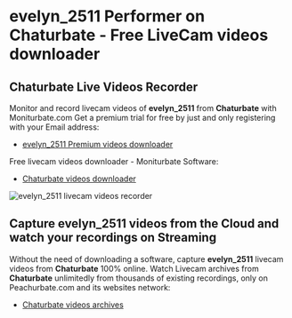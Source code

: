 # evelyn_2511 Performer on Chaturbate - Free LiveCam videos downloader

## Chaturbate Live Videos Recorder

Monitor and record livecam videos of **evelyn_2511** from **Chaturbate** with Moniturbate.com
Get a premium trial for free by just and only registering with your Email address:
* [evelyn_2511 Premium videos downloader](https://moniturbate.com/request-demo-licence-key.html)

Free livecam videos downloader - Moniturbate Software:
* [Chaturbate videos downloader](https://moniturbate.com/moniturbate-download-software.html)

![evelyn_2511 livecam videos recorder](https://peachurnet.com/templates/moniturbate-software.png)


## Capture evelyn_2511 videos from the Cloud and watch your recordings on Streaming

Without the need of downloading a software, capture **evelyn_2511** livecam videos from **Chaturbate** 100% online.
Watch Livecam archives from **Chaturbate** unlimitedly from thousands of existing recordings, only on Peachurbate.com and its websites network:
* [Chaturbate videos archives](https://peachurnet.com/)